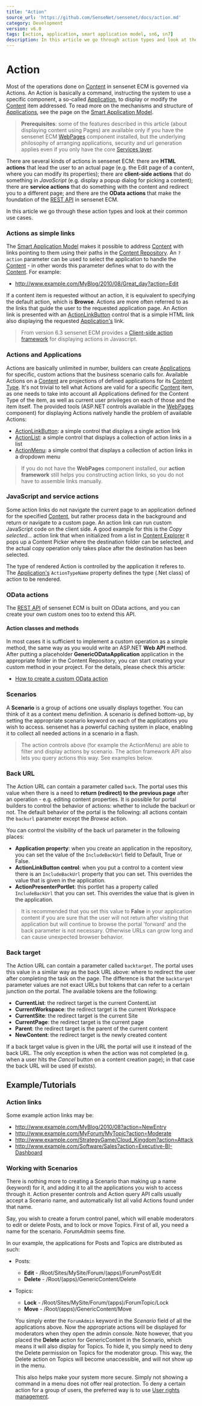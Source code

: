 ```yaml
---
title: "Action"
source_url: 'https://github.com/SenseNet/sensenet/docs/action.md'
category: Development
version: v6.0
tags: [action, application, smart application model, sn6, sn7]
description: In this article we go through action types and look at their common use cases.
---
```


# Action

Most of the operations done on [Content](/docs/content) in sensenet ECM is governed via Actions. An Action is basically a command, instructing the system to use a specific component, a so-called [Application](/docs/application), to display or modify the [Content](/docs/content) item addressed. To read more on the mechanisms and structure of [Applications](/docs/application), see the page on the [Smart Application Model](/docs/smart-application-model).

>**Prerequisites**: some of the features described in this article (about displaying content using Pages) are available only if you have the sensenet ECM [WebPages](https://github.com/SenseNet/sn-webpages) component installed, but the underlying philosophy of arranging applications, security and url generation applies even if you only have the core [Services layer](https://github.com/SenseNet/sensenet).

There are several kinds of actions in sensenet ECM: there are **HTML actions** that lead the user to an actual page (e.g. the Edit page of a content, where you can modify its properties); there are **client-side actions** that do something in *JavaScript* (e.g. display a popup dialog for picking a content); there are **service actions** that do something with the content and redirect you to a different page; and there are the **OData actions** that make the foundation of the [REST API](/docs/odata-rest-api) in sensenet ECM.

In this article we go through these action types and look at their common use cases.

### Actions as simple links

The [Smart Application Model](/docs/smart-application-model) makes it possible to address [Content](content) with links pointing to them using their paths in the [Content Repository](/docs/content-repository). An `?action` parameter can be used to select the application to handle the [Content](content) - in other words this parameter defines what to do with the [Content](/docs/content). For example:

- http://www.example.com/MyBlog/2010/08/Great_day?action=Edit

If a content item is requested without an action, it is equivalent to specifying the default action, which is **Browse**. Actions are more often referred to as the links that guide the user to the requested application page. An Action link is presented with an [ActionLinkButton](/docs/actionlinkbutton) control that is a simple HTML link also displaying the requested [Application's](/docs/application) link.

> From version 6.3 sensenet ECM provides a [Client-side action framework](/docs/client-side-action-framework) for displaying actions in Javascript.

### Actions and Applications

Actions are basically unlimited in number, builders can create [Applications](/docs/application) for specific, custom actions that the business scenario calls for. Available Actions on a [Content](/docs/content) are projections of defined applications for its [Content Type](/docs/content-type). It's not trivial to tell what Actions are valid for a specific [Content](/docs/content) item, as one needs to take into account all Applications defined for the Content Type of the item, as well as current user privileges on each of those and the item itself. The provided tools (ASP.NET controls available in the [WebPages](https://github.com/SenseNet/sn-webpages) component) for displaying Actions natively handle the problem of available Actions:

- [ActionLinkButton](/docs/actionlinkbutton): a simple control that displays a single action link
- [ActionList](/docs/actionlist): a simple control that displays a collection of action links in a list
- [ActionMenu](/docs/actionmenu): a simple control that displays a collection of action links in a dropdown menu

>If you do not have the **WebPages** component installed, our **action framework** still helps you constructing action links, so you do not have to assemble links manually.

### JavaScript and service actions

Some action links do not navigate the current page to an application defined for the specified [Content](/docs/content), but rather process data in the background and return or navigate to a custom page. An action link can run custom JavaScript code on the client side. A good example for this is the _Copy selected..._ action link that when initialized from a list in [Content Explorer](/docs/content-explorer) it pops up a Content Picker where the destination folder can be selected, and the actual copy operation only takes place after the destination has been selected.

The type of rendered Action is controlled by the application it referes to. The [Application's](application) `ActionTypeName` property defines the type (.Net class) of action to be rendered. 

### OData actions

The [REST API](odata-rest-api) of sensenet ECM is built on OData actions, and you can create your own custom ones too to extend this API.

#### Action classes and methods
In most cases it is sufficient to implement a custom operation as a simple method, the same way as you would write an ASP.NET **Web API** method. After putting a placeholder **GenericODataApplication** application in the appropriate folder in the Content Repository, you can start creating your custom method in your project. For the details, please check this article:
- [How to create a custom OData action](how-to-create-a-custom-odata-action)

### Scenarios

A **Scenario** is a group of actions one usually displays together. You can think of it as a context menu definition. A scenario is defined bottom-up, by setting the appropriate scenario keyword on each of the applications you wish to access. sensenet has a powerful caching system in place, enabling it to collect all needed actions in a scenario in a flash.

>The action controls above (for example the ActionMenu) are able to filter and display actions by scenario. The action framework API also lets you query actions this way. See examples below.

### Back URL

The Action URL can contain a parameter called `back`. The portal uses this value when there is a need to **return (redirect) to the previous page** after an operation - e.g. editing content properties. It is possible for portal builders to control the behavior of actions: whether to include the backurl or not. The default behavior of the portal is the following: all actions contain the `backurl` parameter except the *Browse* action.

You can control the visibility of the back url parameter in the following places:

- **Application property**: when you create an application in the repository, you can set the value of the `IncludeBackUrl` field to Default, True or False.
- **ActionLinkButton control**: when you put a control to a content view there is an `IncludeBackUrl` property that you can set. This overrides the value that is given in the application.
- **ActionPresenterPortlet**: this portlet has a property called `IncludeBackUrl` that you can set. This overrides the value that is given in the application.

> It is recommended that you set this value to **False** in your application content if you are sure that the user will not return after visiting that application but will continue to browse the portal 'forward' and the back parameter is not necessary. Otherwise URLs can grow long and can cause unexpected browser behavior.

### Back target

The Action URL can contain a parameter called `backtarget`. The portal uses this value in a similar way as the back URL above: where to redirect the user after completing the task on the page. The difference is that the `backtarget` parameter values are not exact URLs but tokens that can refer to a certain junction on the portal. The available tokens are the following:

- **CurrentList**: the redirect target is the current ContentList
- **CurrentWorkspace**: the redirect target is the current Workspace
- **CurrentSite**: the redirect target is the current Site
- **CurrentPage**: the redirect target is the current page
- **Parent**: the redirect target is the parent of the current content
- **NewContent**: the redirect target is the newly created content

If a back target value is given in the URL the portal will use it instead of the back URL. The only exception is when the action was not completed (e.g. when a user hits the _Cancel_ button on a content creation page); in that case the back URL will be used (if exists).

## Example/Tutorials

### Action links

Some example action links may be:

- http://www.example.com/MyBlog/2010/08?action=NewEntry
- http://www.example.com/MyForum/MyTopic?action=Moderate
- http://www.example.com/StrategyGame/Cloud_Kingdom?action=Attack
- http://www.example.com/Software/Sales?action=Executive-BI-Dashboard

### Working with Scenarios

There is nothing more to creating a Scenario than making up a name (keyword) for it, and adding it to all the applications you wish to access through it. Action presenter controls and Action query API calls usually accept a Scenario name, and automatically list all valid Actions found under that name.

Say, you wish to create a forum control panel, which will enable moderators to edit or delete Posts, and to lock or move Topics. First of all, you need a name for the scenario. _ForumAdmin_ seems fine.

In our example, the applications for Posts and Topics are distributed as such:

- Posts:
  - **Edit** - /Root/Sites/MySite/Forum/(apps)/ForumPost/Edit
  - **Delete** - /Root/(apps)/GenericContent/Delete
- Topics:
  - **Lock** - /Root/Sites/MySite/Forum/(apps)/ForumTopic/Lock
  - **Move** - /Root/(apps)/GenericContent/Move

  You simply enter the `ForumAdmin` keyword in the *Scenario* field of all the applications above. Now the appropriate actions will be displayed for moderators when they open the admin console. Note however, that you placed the **Delete** action for GenericContent in the Scenario, which means it will also display for Topics. To hide it, you simply need to deny the Delete permission on Topics for the moderator group. This way, the Delete action on Topics will become unaccessible, and will not show up in the menu.

  This also helps make your system more secure. Simply not showing a command in a menu does not offer real protection. To deny a certain action for a group of users, the preferred way is to use [User rights management](user-rights-management).